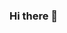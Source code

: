 ### Hi there 👋

<!--
**ilEnzio/ilEnzio** is a ✨ _special_ ✨ repository because its `README.md` (this file) appears on your GitHub profile.

Hey! 
I'm Erle a software/data engineer very interested in functional programming and data analysis.  My first programming language was C#, but I am smitten by OCaml.  Because of my interest in data science and analysis, my most recent projects utilize Python exclusively.    

- 🔭 I’m currently working on ...Dashboards for Twitch Streamers and Fans of F1 racing!
- 🌱 I’m currently learning ...OCaml(Functional Programming)
- 👯 I’m looking to collaborate on ...anything involving Functional Programming
- 🤔 I’m looking for help with ...Functional Programming - specifically OCaml
- 💬 Ask me about ...
- 📫 How to reach me: ...
- 😄 Pronouns: ... He/Him
- ⚡ Fun fact: ...
-->

